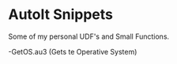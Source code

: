 # AutoIt Snippets
Some of my personal UDF's and Small Functions.

-GetOS.au3 (Gets te Operative System)
